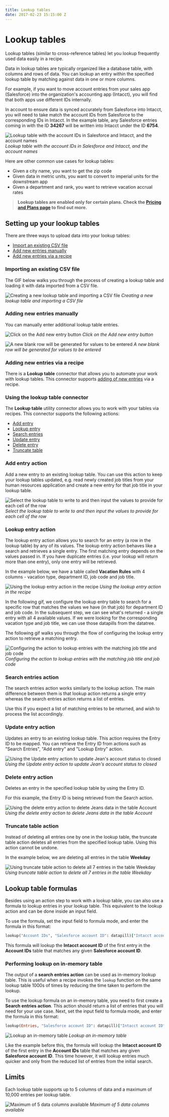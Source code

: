 ```yaml
---
title: Lookup tables
date: 2017-02-23 15:15:00 Z
---
```


# Lookup tables

Lookup tables (similar to cross-reference tables) let you lookup frequently used data easily in a recipe.

Data in lookup tables are typically organized like a database table, with columns and rows of data. You can lookup an entry within the specified lookup table by matching against data in one or more columns.

For example, if you want to move account entries from your sales app (Salesforce) into the organization's accounting app (Intacct), you will find that both apps use different IDs internally.

In account to ensure data is synced accurately from Salesforce into Intacct, you will need to take match the account IDs from Salesforce to the corresponding IDs in Intacct. In the example table, any Salesforce entries coming in with the ID **34267** will be written into Intacct under the ID **6754**.

![Lookup table with the account IDs in Salesforce and Intacct, and the account names](/assets/images/features/lookup-tables/example-lookup-table.png)
*Lookup table with the account IDs in Salesforce and Intacct, and the account names*

Here are other common use cases for lookup tables:
* Given a city name, you want to get the zip code
* Given data in metric units, you want to convert to imperial units for the downstream app
* Given a department and rank, you want to retrieve vacation accrual rates

> **Lookup tables are enabled only for certain plans. Check the [Pricing and Plans page](https://www.workato.com/pricing) to find out more.**

## Setting up your lookup tables
There are three ways to upload data into your lookup tables:
- [Import an existing CSV file](#importing-an-existing-csv-file)
- [Add new entries manually](#adding-new-entries-manually)
- [Add new entries via a recipe](#adding-new-entries-via-a-recipe)

### Importing an existing CSV file
The GIF below walks you through the process of creating a lookup table and loading it with data imported from a CSV file.

![Creating a new lookup table and importing a CSV file](/assets/images/features/lookup-tables/lookup-tables-1.gif)
*Creating a new lookup table and importing a CSV file*

### Adding new entries manually
You can manually enter additional lookup table entries.

![Click on the Add new entry button](/assets/images/features/lookup-tables/lookup-tables-2.png)
*Click on the Add new entry button*

![A new blank row will be generated for values to be entered](/assets/images/features/lookup-tables/lookup-tables-3.png)
*A new blank row will be generated for values to be entered*

### Adding new entries via a recipe
There is a **Lookup table** connector that allows you to automate your work with lookup tables. This connector supports [adding of new entries](#add-entry-action) via a recipe.

### Using the lookup table connector
The **Lookup table** utility connector allows you to work with your tables via recipes. This connector supports the following actions:

* [Add entry](#add-entry-action)
* [Lookup entry](#lookup-entry-action)
* [Search entries](#search-entries-action)
* [Update entry](#update-entry-action)
* [Delete entry](#delete-entry-action)
* [Truncate table](#truncate-table-action)

### Add entry action
Add a new entry to an existing lookup table. You can use this action to keep your lookup tables updated, e.g. read newly created job titles from your human resources application and create a new entry for that job title in your lookup table.

![Select the lookup table to write to and then input the values to provide for each cell of the row](/assets/images/features/lookup-tables/lookup-tables-7.gif)
*Select the lookup table to write to and then input the values to provide for each cell of the row*

### Lookup entry action
The lookup entry action allows you to search for an entry (a row in the lookup table) by any of its values. The lookup entry action behaves like a search and retrieves a single entry. The first matching entry depends on the values passed in. If you have duplicate entries (i.e. your lookup will return more than one entry), only one entry will be retrieved.

In the example below, we have a table called **Vacation Rules** with 4 columns - vacation type, department ID, job code and job title.

![Using the lookup entry action in the recipe](/assets/images/features/lookup-tables/lookup-tables-5.png)
*Using the lookup entry action in the recipe*

In the following gif, we configure the lookup entry table to search for a specific row that matches the values we have (in that job) for department ID and job code. In the subsequent step, we can see what's returned - a single entry with all 4 available values. If we were looking for the corresponding vacation type and job title, we can use those datapills from the datatree.

The following gif walks you through the flow of configuring the lookup entry action to retrieve a matching entry.

![Configuring the action to lookup entries with the matching job title and job code](/assets/images/features/lookup-tables/lookup-tables-6.gif)
*Configuring the action to lookup entries with the matching job title and job code*

### Search entries action
The search entries action works similarly to the lookup action. The main difference between them is that lookup action returns a single entry whereas the search entries action returns a list of entries.

Use this if you expect a list of matching entries to be returned, and wish to process the list accordingly.

### Update entry action
Updates an entry to an existing lookup table. This action requires the Entry ID to be mapped. You can retrieve the Entry ID from actions such as "Search Entries", "Add entry" and "Lookup Entry" action.

![Using the Update entry action to update Jean's account status to closed](/assets/images/features/lookup-tables/lookup-tables-8.gif)
*Using the Update entry action to update Jean's account status to closed*

### Delete entry action
Deletes an entry in the specified lookup table by using the Entry ID.

For this example, the Entry ID is being retrieved from the Search action.

![Using the delete entry action to delete Jeans data in the table Account](/assets/images/features/lookup-tables/lookup-tables-9.gif)
*Using the delete entry action to delete Jeans data in the table Account*


### Truncate table action
Instead of deleting all entries one by one in the lookup table, the truncate table action deletes all entries from the specified lookup table. Using this action cannot be undone.

In the example below, we are deleting all entries in the table **Weekday**

![Using truncate table action to delete all 7 entries in the table Weekday](/assets/images/features/lookup-tables/truncate-table.gif)
*Using truncate table action to delete all 7 entries in the table Weekday*

## Lookup table formulas
Besides using an action step to work with a lookup table, you can also use a formula to lookup entries in your lookup table. This equivalent to the lookup action and can be done inside an input field.

To use the formula, set the input field to formula mode, and enter the formula in this format:

```ruby
lookup("Account IDs", "Salesforce account ID": datapill)["Intacct account ID"]
```

This formula will lookup the **Intacct account ID** of the first entry in the **Account IDs** table that matches any given **Salesforce account ID**.

### Performing lookup on in-memory table

The output of a **search entries action** can be used as in-memory lookup table. This is useful when a recipe invokes the `lookup` function on the same lookup table 1000s of times by reducing the time taken to perform the lookup.

To use the lookup formula on an in-memory table, you need to first create a **Search entries action**. This action should return a list of entries that you will need for your use case. Next, set the input field to formula mode, and enter the formula in this format:

```ruby
lookup(Entries, "Salesforce account ID": datapill)["Intacct account ID"]
```

![Lookup an in-memory table](/assets/images/features/lookup-tables/lookup-in-memory-tables.png)
*Lookup an in-memory table*

Like the example before this, the formula will lookup the **Intacct account ID** of the first entry in the **Account IDs** table that matches any given **Salesforce account ID**. This time however, it will lookup entries much quicker and only from the reduced list of entries from the initial search.

## Limits
Each lookup table supports up to 5 columns of data and a maximum of 10,000 entries per lookup table.

![Maximum of 5 data columns available](/assets/images/features/lookup-tables/lookup-tables-4.png)
*Maximum of 5 data columns available*
